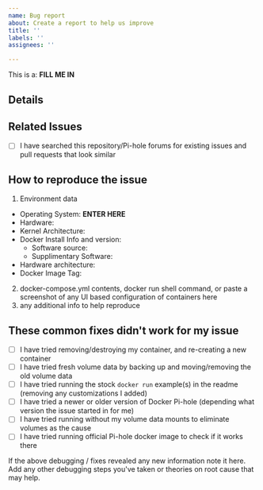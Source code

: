 ```yaml
---
name: Bug report
about: Create a report to help us improve
title: ''
labels: ''
assignees: ''

---
```


<!-- Provide a general summary of the issue in the Title above -->
<!-- Note: these are comments that don't show up in the actual issue, no need to delete them as you fill out the template -->

<!-- IMPORTANT Complete the entire template please, the info gathered here is usually needed to debug issues anyway so it saves time in the long run. Incomplete/stock template issues may be closed -->

<!-- pick ONE: Bug, 
               Feature Request, 
               Run Issue (running Pi-hole container failing), 
               Build Issue (Building image failing) 
Enter in line below: -->
This is a: **FILL ME IN**  


## Details
<!-- Provide a more detailed introduction to the issue or feature, try not to duplicate info from lower sections by reviewing the entire template first -->

## Related Issues
- [ ] I have searched this repository/Pi-hole forums for existing issues and pull requests that look similar 
<!-- Add links below! -->

<!------- FEATURE REQUESTS CAN STOP FILLING IN TEMPLATE HERE -------->
<!------- ISSUES SHOULD FILL OUT REMAINDER OF TEMPLATE -------->

## How to reproduce the issue 

1. Environment data
  * Operating System: **ENTER HERE** <!-- Debian, Ubuntu, Rasbian, etc -->
  * Hardware: <!-- PC, RasPi B/2B/3B/4B, Mac, Synology, QNAP, etc -->
  * Kernel Architecture: <!-- x86/amd64, ArmV7, ArmV8 32bit, ArmV8 64bit, etc -->
  * Docker Install Info and version: 
    - Software source: <!-- official docker-ce, OS provided package, Hypriot -->
    - Supplimentary Software: <!-- synology, portainer, etc -->
  * Hardware architecture: <!-- ARMv7, x86 -->
  * Docker Image Tag: <!-- latest, dev -->

2. docker-compose.yml contents, docker run shell command, or paste a screenshot of any UI based configuration of containers here
3. any additional info to help reproduce


## These common fixes didn't work for my issue
<!-- IMPORTANT! Help me help you! Ordered with most common fixes first. -->
- [ ] I have tried removing/destroying my container, and re-creating a new container
- [ ] I have tried fresh volume data by backing up and moving/removing the old volume data
- [ ] I have tried running the stock `docker run` example(s) in the readme (removing any customizations I added)
- [ ] I have tried a newer or older version of Docker Pi-hole (depending what version the issue started in for me)
- [ ] I have tried running without my volume data mounts to eliminate volumes as the cause
- [ ] I have tried running official Pi-hole docker image to check if it works there

If the above debugging / fixes revealed any new information note it here.
Add any other debugging steps you've taken or theories on root cause that may help.
